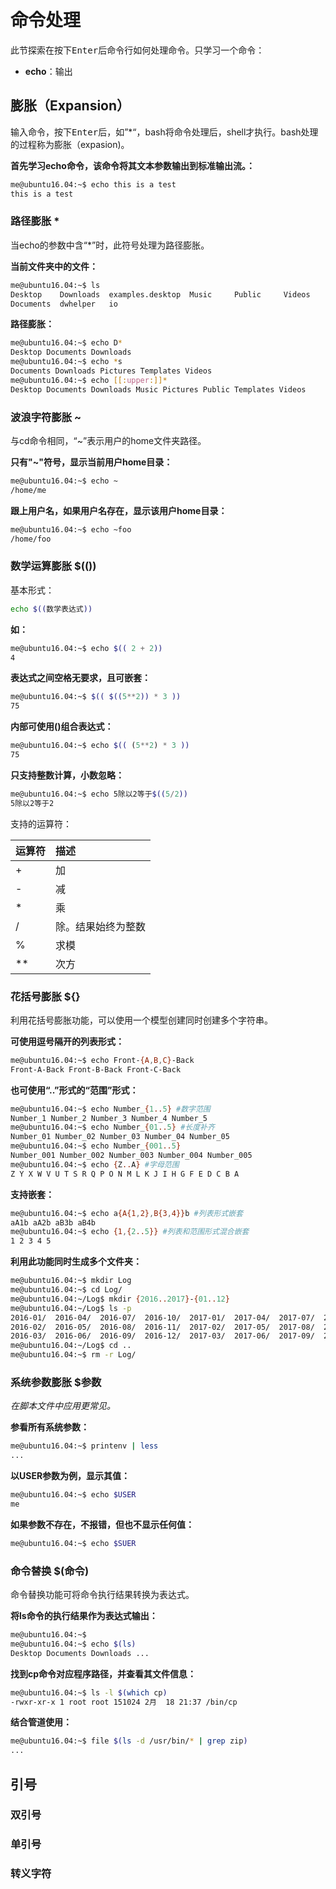 # 命令处理

此节探索在按下<kbd>Enter</kbd>后命令行如何处理命令。只学习一个命令：

-   **echo**：输出

## 膨胀（Expansion）

输入命令，按下<kbd>Enter</kbd>后，如”\*“，bash将命令处理后，shell才执行。bash处理的过程称为膨胀（expasion)。

**首先学习echo命令，该命令将其文本参数输出到标准输出流。：**

```bash
me@ubuntu16.04:~$ echo this is a test
this is a test
```

### 路径膨胀 \*

当echo的参数中含“\*”时，此符号处理为路径膨胀。

**当前文件夹中的文件：**

```bash
me@ubuntu16.04:~$ ls
Desktop    Downloads  examples.desktop  Music     Public     Videos
Documents  dwhelper   io
```

**路径膨胀：**

```bash
me@ubuntu16.04:~$ echo D*
Desktop Documents Downloads
me@ubuntu16.04:~$ echo *s
Documents Downloads Pictures Templates Videos
me@ubuntu16.04:~$ echo [[:upper:]]*
Desktop Documents Downloads Music Pictures Public Templates Videos
```

### 波浪字符膨胀 ~

与cd命令相同，“~”表示用户的home文件夹路径。

**只有"~"符号，显示当前用户home目录：**

```bash
me@ubuntu16.04:~$ echo ~
/home/me
```

**跟上用户名，如果用户名存在，显示该用户home目录：**

```bash
me@ubuntu16.04:~$ echo ~foo
/home/foo
```

### 数学运算膨胀 $(())

基本形式：

```bash
echo $((数学表达式))
```

**如：**

```bash
me@ubuntu16.04:~$ echo $(( 2 + 2))
4
```

**表达式之间空格无要求，且可嵌套：**

```bash
me@ubuntu16.04:~$ $(( $((5**2)) * 3 ))
75
```

**内部可使用()组合表达式：**

```bash
me@ubuntu16.04:~$ echo $(( (5**2) * 3 ))
75
```

**只支持整数计算，小数忽略：**

```bash
me@ubuntu16.04:~$ echo 5除以2等于$((5/2))
5除以2等于2
```

支持的运算符：

| 运算符  | 描述        |
| :--- | :-------- |
| +    | 加         |
| -    | 减         |
| \*   | 乘         |
| /    | 除。结果始终为整数 |
| %    | 求模        |
| \*\* | 次方        |

### 花括号膨胀 ${}

利用花括号膨胀功能，可以使用一个模型创建同时创建多个字符串。

**可使用逗号隔开的列表形式：**

```bash
me@ubuntu16.04:~$ echo Front-{A,B,C}-Back
Front-A-Back Front-B-Back Front-C-Back
```

**也可使用“..”形式的“范围”形式：**

```bash
me@ubuntu16.04:~$ echo Number_{1..5} #数字范围
Number_1 Number_2 Number_3 Number_4 Number_5
me@ubuntu16.04:~$ echo Number_{01..5} #长度补齐
Number_01 Number_02 Number_03 Number_04 Number_05
me@ubuntu16.04:~$ echo Number_{001..5}
Number_001 Number_002 Number_003 Number_004 Number_005
me@ubuntu16.04:~$ echo {Z..A} #字母范围
Z Y X W V U T S R Q P O N M L K J I H G F E D C B A
```

**支持嵌套：**

```bash
me@ubuntu16.04:~$ echo a{A{1,2},B{3,4}}b #列表形式嵌套
aA1b aA2b aB3b aB4b
me@ubuntu16.04:~$ echo {1,{2..5}} #列表和范围形式混合嵌套
1 2 3 4 5
```

**利用此功能同时生成多个文件夹：**

```bash
me@ubuntu16.04:~$ mkdir Log
me@ubuntu16.04:~$ cd Log/
me@ubuntu16.04:~/Log$ mkdir {2016..2017}-{01..12}
me@ubuntu16.04:~/Log$ ls -p
2016-01/  2016-04/  2016-07/  2016-10/  2017-01/  2017-04/  2017-07/  2017-10/
2016-02/  2016-05/  2016-08/  2016-11/  2017-02/  2017-05/  2017-08/  2017-11/
2016-03/  2016-06/  2016-09/  2016-12/  2017-03/  2017-06/  2017-09/  2017-12/
me@ubuntu16.04:~/Log$ cd ..
me@ubuntu16.04:~$ rm -r Log/
```

### 系统参数膨胀 $参数

_在脚本文件中应用更常见。_

**参看所有系统参数：**

```bash
me@ubuntu16.04:~$ printenv | less
...
```

**以USER参数为例，显示其值：**

```bash
me@ubuntu16.04:~$ echo $USER
me
```

**如果参数不存在，不报错，但也不显示任何值：**

```bash
me@ubuntu16.04:~$ echo $SUER
```

### 命令替换 $(命令)

命令替换功能可将命令执行结果转换为表达式。

**将ls命令的执行结果作为表达式输出：**

```bash
me@ubuntu16.04:~$
me@ubuntu16.04:~$ echo $(ls)
Desktop Documents Downloads ...
```

**找到cp命令对应程序路径，并查看其文件信息：**

```bash
me@ubuntu16.04:~$ ls -l $(which cp)
-rwxr-xr-x 1 root root 151024 2月  18 21:37 /bin/cp
```

**结合管道使用：**

```bash
me@ubuntu16.04:~$ file $(ls -d /usr/bin/* | grep zip)
...
```

## 引号

### 双引号

### 单引号

### 转义字符
